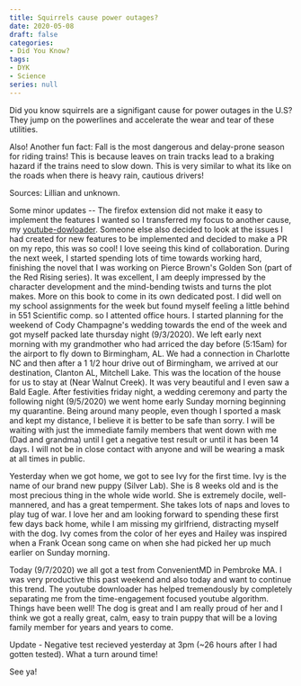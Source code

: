 ```yaml
---
title: Squirrels cause power outages?
date: 2020-05-08
draft: false
categories:
- Did You Know?
tags:
- DYK
- Science
series: null
---
```


Did you know squirrels are a signifigant cause for power outages in the U.S? They jump on the powerlines and accelerate the wear and tear of these utilities.

Also! Another fun fact: Fall is the most dangerous and delay-prone season for riding trains! This is because leaves on train tracks lead to a braking hazard if the trains need to slow down. This is very similar to what its like on the roads when there is heavy rain, cautious drivers!

Sources: Lillian and unknown.

Some minor updates -- The firefox extension did not make it easy to implement the features I wanted so I transferred my focus to another cause, my [youtube-dowloader](https://github.com/jack-champagne/youtube-downloader). Someone else also decided to look at the issues I had created for new features to be implemented and decided to make a PR on my repo, this was so cool! I love seeing this kind of collaboration. During the next week, I started spending lots of time towards working hard, finishing the novel that I was working on Pierce Brown's Golden Son (part of the Red Rising series). It was excellent, I am deeply impressed by the character development and the mind-bending twists and turns the plot makes. More on this book to come in its own dedicated post.
I did well on my school assignments for the week but found myself feeling a little behind in 551 Scientific comp. so I attented office hours. I started planning for the weekend of Cody Champagne's wedding towards the end of the week and got myself packed late thursday night (9/3/2020). We left early next morning with my grandmother who had arriced the day before (5:15am) for the airport to fly down to Birmingham, AL. We had a connection in Charlotte NC and then after a 1 1/2 hour drive out of Birmingham, we arrived at our destination, Clanton AL, Mitchell Lake. This was the location of the house for us to stay at (Near Walnut Creek). It was very beautiful and I even saw a Bald Eagle. After festivities friday night, a wedding ceremony and party the following night (9/5/2020) we went home early Sunday morning beginning my quarantine. Being around many people, even though I sported a mask and kept my distance, I believe it is better to be safe than sorry. I will be waiting with just the immediate family members that went down with me (Dad and grandma) until I get a negative test result or until it has been 14 days. I will not be in close contact with anyone and will be wearing a mask at all times in public.

Yesterday when we got home, we got to see Ivy for the first time. Ivy is the name of our brand new puppy (Silver Lab). She is 8 weeks old and is the most precious thing in the whole wide world. She is extremely docile, well-mannered, and has a great temperment. She takes lots of naps and loves to play tug of war. I love her and am looking forward to spending these first few days back home, while I am missing my girlfriend, distracting myself with the dog. Ivy comes from the color of her eyes and Hailey was inspired when a Frank Ocean song came on when she had picked her up much earlier on Sunday morning. 

Today (9/7/2020) we all got a test from ConvenientMD in Pembroke MA. I was very productive this past weekend and also today and want to continue this trend. The youtube downloader has helped tremendously by completely separating me from the time-engagement focused youtube algorithm. Things have been well! The dog is great and I am really proud of her and I think we got a really great, calm, easy to train puppy that will be a loving family member for years and years to come.

Update - Negative test recieved yesterday at 3pm (~26 hours after I had gotten tested). What a turn around time!

See ya!